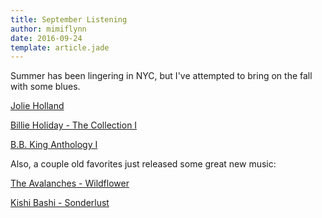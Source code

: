 ```yaml
---
title: September Listening
author: mimiflynn
date: 2016-09-24
template: article.jade
---
```


Summer has been lingering in NYC, but I've attempted to bring on the fall with some blues.

[Jolie Holland](http://joliehollandmusic.com/)

[Billie Holiday - The Collection I](https://archive.org/details/BillieHoliday-TheCollectionI)

[B.B. King Anthology I](https://archive.org/details/B.B.King-TheAnthology1)

Also, a couple old favorites just released some great new music:

[The Avalanches - Wildflower](https://play.spotify.com/album/6xaalWgqmC00dKgrFLlcmk)

[Kishi Bashi - Sonderlust](http://www.npr.org/2016/09/08/492449208/first-listen-kishi-bashi-sonderlust)




